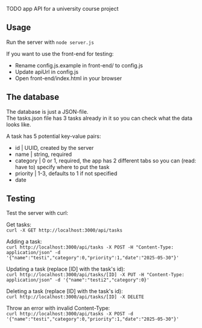 TODO app API for a university course project  

## Usage
Run the server with `node server.js`  

If you want to use the front-end for testing:
- Rename config.js.example in front-end/ to config.js
- Update apiUrl in config.js
- Open front-end/index.html in your browser

## The database

The database is just a JSON-file.  
The tasks.json file has 3 tasks already in it so you can check what the data looks like.  

A task has 5 potential key-value pairs:
- id | UUID, created by the server  
- name | string, required  
- category | 0 or 1, required, the app has 2 different tabs so you can (read: have to) specify where to put the task  
- priority | 1-3, defaults to 1 if not specified
- date  

## Testing

Test the server with curl:  

Get tasks:  
`curl -X GET http://localhost:3000/api/tasks`

Adding a task:  
`curl http://localhost:3000/api/tasks -X POST -H "Content-Type: application/json" -d '{"name":"testi","category":0,"priority":1,"date":"2025-05-30"}'`

Updating a task (replace [ID] with the task's id):  
`curl http://localhost:3000/api/tasks/[ID] -X PUT -H "Content-Type: application/json" -d '{"name":"testi2","category":0}'`

Deleting a task (replace [ID] with the task's id):  
`curl http://localhost:3000/api/tasks/[ID] -X DELETE`

Throw an error with invalid Content-Type:  
`curl http://localhost:3000/api/tasks -X POST -d '{"name":"testi","category":0,"priority":1,"date":"2025-05-30"}'`